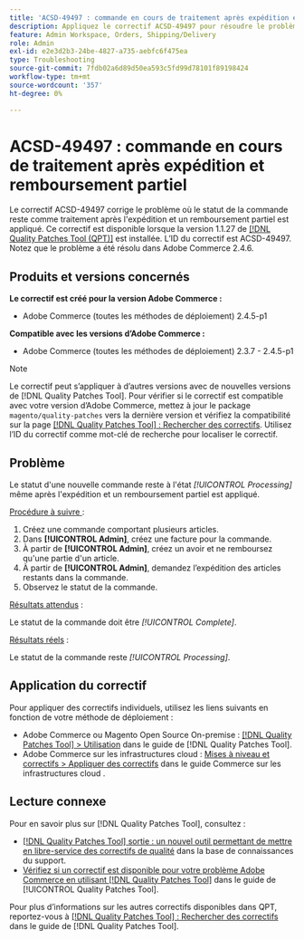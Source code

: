 ```yaml
---
title: 'ACSD-49497 : commande en cours de traitement après expédition et remboursement partiel'
description: Appliquez le correctif ACSD-49497 pour résoudre le problème Adobe Commerce où le statut de la commande reste Traitement après expédition et un remboursement partiel est appliqué.
feature: Admin Workspace, Orders, Shipping/Delivery
role: Admin
exl-id: e2e3d2b3-24be-4827-a735-aebfc6f475ea
type: Troubleshooting
source-git-commit: 7fdb02a6d89d50ea593c5fd99d78101f89198424
workflow-type: tm+mt
source-wordcount: '357'
ht-degree: 0%

---
```


# ACSD-49497 : commande en cours de traitement après expédition et remboursement partiel

Le correctif ACSD-49497 corrige le problème où le statut de la commande reste comme traitement après l&#39;expédition et un remboursement partiel est appliqué. Ce correctif est disponible lorsque la version 1.1.27 de [[!DNL Quality Patches Tool (QPT)]](https://experienceleague.adobe.com/en/docs/commerce-operations/tools/quality-patches-tool/quality-patches-tool-to-self-serve-quality-patches) est installée. L’ID du correctif est ACSD-49497. Notez que le problème a été résolu dans Adobe Commerce 2.4.6.

## Produits et versions concernés

**Le correctif est créé pour la version Adobe Commerce :**

* Adobe Commerce (toutes les méthodes de déploiement) 2.4.5-p1

**Compatible avec les versions d’Adobe Commerce :**

* Adobe Commerce (toutes les méthodes de déploiement) 2.3.7 - 2.4.5-p1

>[!NOTE]
>
>Le correctif peut s’appliquer à d’autres versions avec de nouvelles versions de [!DNL Quality Patches Tool]. Pour vérifier si le correctif est compatible avec votre version d’Adobe Commerce, mettez à jour le package `magento/quality-patches` vers la dernière version et vérifiez la compatibilité sur la page [[!DNL Quality Patches Tool] : Rechercher des correctifs](https://experienceleague.adobe.com/tools/commerce-quality-patches/index.html). Utilisez l’ID du correctif comme mot-clé de recherche pour localiser le correctif.

## Problème

Le statut d&#39;une nouvelle commande reste à l&#39;état *[!UICONTROL Processing]* même après l&#39;expédition et un remboursement partiel est appliqué.

<u>Procédure à suivre </u> :

1. Créez une commande comportant plusieurs articles.
1. Dans **[!UICONTROL Admin]**, créez une facture pour la commande.
1. À partir de **[!UICONTROL Admin]**, créez un avoir et ne remboursez qu&#39;une partie d&#39;un article.
1. À partir de **[!UICONTROL Admin]**, demandez l’expédition des articles restants dans la commande.
1. Observez le statut de la commande.

<u>Résultats attendus</u> :

Le statut de la commande doit être *[!UICONTROL Complete]*.

<u>Résultats réels</u> :

Le statut de la commande reste *[!UICONTROL Processing]*.

## Application du correctif

Pour appliquer des correctifs individuels, utilisez les liens suivants en fonction de votre méthode de déploiement :

* Adobe Commerce ou Magento Open Source On-premise : [[!DNL Quality Patches Tool] > Utilisation](/help/tools/quality-patches-tool/usage.md) dans le guide de [!DNL Quality Patches Tool].
* Adobe Commerce sur les infrastructures cloud : [Mises à niveau et correctifs > Appliquer des correctifs](https://experienceleague.adobe.com/docs/commerce-cloud-service/user-guide/develop/upgrade/apply-patches.html) dans le guide Commerce sur les infrastructures cloud .

## Lecture connexe

Pour en savoir plus sur [!DNL Quality Patches Tool], consultez :

* [[!DNL Quality Patches Tool] sortie : un nouvel outil permettant de mettre en libre-service des correctifs de qualité](https://experienceleague.adobe.com/en/docs/commerce-operations/tools/quality-patches-tool/quality-patches-tool-to-self-serve-quality-patches) dans la base de connaissances du support.
* [Vérifiez si un correctif est disponible pour votre problème Adobe Commerce en utilisant [!DNL Quality Patches Tool]](/help/tools/quality-patches-tool/patches-available-in-qpt/check-patch-for-magento-issue-with-magento-quality-patches.md) dans le guide de [!UICONTROL Quality Patches Tool].


Pour plus d’informations sur les autres correctifs disponibles dans QPT, reportez-vous à [[!DNL Quality Patches Tool] : Rechercher des correctifs](https://experienceleague.adobe.com/tools/commerce-quality-patches/index.html) dans le guide de [!DNL Quality Patches Tool].
